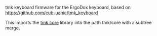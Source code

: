 tmk keyboard firmware for the ErgoDox keyboard, based on https://github.com/cub-uanic/tmk_keyboard

This imports the [tmk core](https://github.com/tmk/tmk_core) library into the
path tmk/core with a subtree merge.
